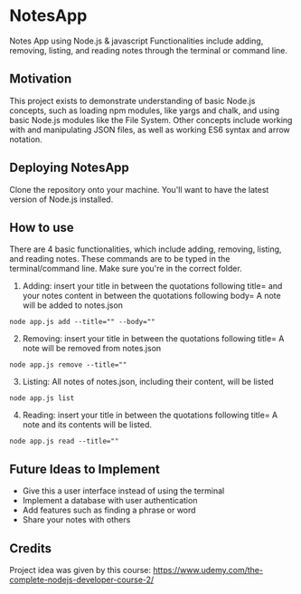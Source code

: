 # NotesApp
Notes App using Node.js &amp; javascript
Functionalities include adding, removing, listing, and reading notes through the terminal or command line.

## Motivation
This project exists to demonstrate understanding of basic Node.js concepts, such as loading npm modules, like yargs and chalk, and using basic Node.js modules like the File System. Other concepts include working with and manipulating JSON files, as well as working ES6 syntax and arrow notation.

## Deploying NotesApp
Clone the repository onto your machine. You'll want to have the latest version of Node.js installed.

## How to use
There are 4 basic functionalities, which include adding, removing, listing, and reading notes. These commands are to be typed in the terminal/command line. Make sure you're in the correct folder.

1. Adding: insert your title in between the quotations following title= and your notes content in between the quotations following body=
A note will be added to notes.json
```
node app.js add --title="" --body=""
```

2. Removing: insert your title in between the quotations following title=
A note will be removed from notes.json
```
node app.js remove --title=""
```

3. Listing:
All notes of notes.json, including their content, will be listed
```
node app.js list
```

4. Reading: insert your title in between the quotations following title=
A note and its contents will be listed.
```
node app.js read --title=""
```

## Future Ideas to Implement
* Give this a user interface instead of using the terminal
* Implement a database with user authentication
* Add features such as finding a phrase or word 
* Share your notes with others

## Credits
Project idea was given by this course: https://www.udemy.com/the-complete-nodejs-developer-course-2/
